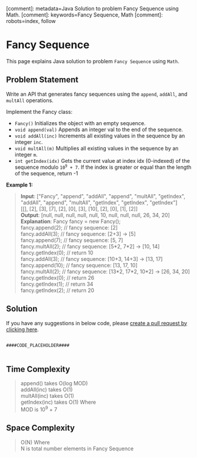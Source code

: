 [comment]: metadata=Java Solution to problem Fancy Sequence using Math.
[comment]: keywords=Fancy Sequence, Math
[comment]: robots=index, follow


<h1>Fancy Sequence</h1>
<p>
This page explains Java solution to problem <code class="inline">Fancy Sequence</code> using <code class="inline">Math</code>.
</p>


<h2 class="heading">Problem Statement</h2>
<p>
Write an API that generates fancy sequences using the <code class="inline">append</code>, <code class="inline">addAll</code>, and <code class="inline">multAll</code> operations.
</p>
<p>Implement the Fancy class:</p>
<ul>
<li><code class="inline">Fancy()</code> Initializes the object with an empty sequence.</li>
<li><code class="inline">void append(val)</code> Appends an integer val to the end of the sequence.</li>
<li><code class="inline">void addAll(inc)</code> Increments all existing values in the sequence by an integer <code class="inline">inc</code>.</li>
<li><code class="inline">void multAll(m)</code> Multiplies all existing values in the sequence by an integer <code class="inline">m</code>.</li>
<li><code class="inline">int getIndex(idx)</code> Gets the current value at index idx (0-indexed) of the sequence modulo <code class="inline">10<sup>9</sup> + 7</code>. If the index is greater or equal than the length of the sequence, return -1</li>
</ul>


<b>Example 1:</b>
<blockquote>
<p>
<b>Input</b>: 
["Fancy", "append", "addAll", "append", "multAll", "getIndex", "addAll", "append", "multAll", "getIndex", "getIndex", "getIndex"]<br/>
[[], [2], [3], [7], [2], [0], [3], [10], [2], [0], [1], [2]]<br/>
<b>Output</b>: [null, null, null, null, null, 10, null, null, null, 26, 34, 20]<br/>
<b>Explanation</b>: Fancy fancy = new Fancy(); <br />
fancy.append(2);   // fancy sequence: [2] <br />
fancy.addAll(3);   // fancy sequence: [2+3] -> [5] <br />
fancy.append(7);   // fancy sequence: [5, 7] <br />
fancy.multAll(2);  // fancy sequence: [5*2, 7*2] -> [10, 14] <br />
fancy.getIndex(0); // return 10 <br />
fancy.addAll(3);   // fancy sequence: [10+3, 14+3] -> [13, 17] <br />
fancy.append(10);  // fancy sequence: [13, 17, 10] <br />
fancy.multAll(2);  // fancy sequence: [13*2, 17*2, 10*2] -> [26, 34, 20] <br />
fancy.getIndex(0); // return 26 <br />
fancy.getIndex(1); // return 34 <br />
fancy.getIndex(2); // return 20 <br />
</p>
</blockquote>


<h2 class="heading">Solution</h2>
If you have any suggestions in below code, please <a href="####LINK_PLACEHOLDER####" target="_blank" rel="noopener noreferrer" class="absolute">create a pull request by clicking here</a>.
<pre>
<code class="language-java">
####CODE_PLACEHOLDER####
</code>
</pre>


<h2 class="heading">Time Complexity</h2>
<blockquote>
<p>
append() takes O(log MOD) <br />
addAll(inc) takes O(1) <br />
multAll(inc) takes O(1) <br />
getIndex(inc) takes O(1) Where <br />
MOD is 10<sup>9</sup> + 7 
</p>
</blockquote>


<h2 class="heading">Space Complexity</h2>
<blockquote>
<p>
O(N) Where <br >
N is total number elements in Fancy Sequence
</p>
</blockquote>